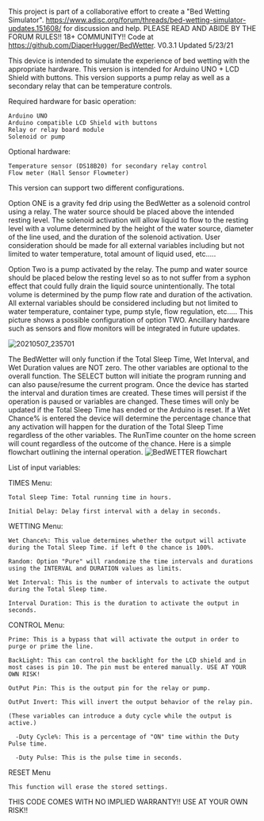 This project is part of a collaborative effort to create a "Bed Wetting Simulator". https://www.adisc.org/forum/threads/bed-wetting-simulator-updates.151608/ for discussion and help. PLEASE READ AND ABIDE BY THE FORUM RULES!! 18+ COMMUNITY!! Code at https://github.com/DiaperHugger/BedWetter. V0.3.1 Updated 5/23/21


This device is intended to simulate the experience of bed wetting with the appropriate hardware. This version is intended for Arduino UNO + LCD Shield with buttons. This version supports a pump relay as well as a secondary relay that can be temperature controls. 

Required hardware for basic operation:

    Arduino UNO
    Arduino compatible LCD Shield with buttons
    Relay or relay board module
    Solenoid or pump
    
Optional hardware:

    Temperature sensor (DS18B20) for secondary relay control
    Flow meter (Hall Sensor Flowmeter)

This version can support two different configurations. 

Option ONE is a gravity fed drip using the BedWetter as a solenoid control using a relay. The water source should be placed above the intended resting level. The solenoid activation will allow liquid to flow to the resting level with a volume determined by the height of the water source, diameter of the line used, and the duration of the solenoid activation. User consideration should be made for all external variables including but not limited to water temperature, total amount of liquid used, etc.....

Option Two is a pump activated by the relay. The pump and water source should be placed below the resting level so as to not suffer from a syphon effect that could fully drain the liquid source unintentionally. The total volume is determined by the pump flow rate and duration of the activation. All external variables should be considered including but not limited to water temperature, container type, pump style, flow regulation, etc..... This picture shows a possible configuration of option TWO. Ancillary hardware such as sensors and flow monitors will be integrated in future updates. 

![20210507_235701](https://user-images.githubusercontent.com/83486730/117649057-ea7e4100-b143-11eb-8497-7afaa3d84afc.jpg)


The BedWetter will only function if the Total Sleep Time, Wet Interval, and Wet Duration values are NOT zero. The other variables are optional to the overall function. The SELECT button will initiate the program running and can also pause/resume the current program. Once the device has started the interval and duration times are created. These times will persist if the operation is paused or variables are changed. These times will only be updated if the Total Sleep Time has ended or the Arduino is reset. If a Wet Chance% is entered the device will determine the percentage chance that any activation will happen for the duration of the Total Sleep Time regardless of the other variables. The RunTime counter on the home screen will count regardless of the outcome of the chance. Here is a simple flowchart outlining the internal operation. ![BedWETTER flowchart](https://user-images.githubusercontent.com/83486730/117658232-5c0fbc80-b14f-11eb-8bdc-1c7beced6b0e.jpg)




List of input variables: 

  TIMES Menu:

    Total Sleep Time: Total running time in hours.

    Initial Delay: Delay first interval with a delay in seconds.

  WETTING Menu:

    Wet Chance%: This value determines whether the output will activate during the Total Sleep Time. if left 0 the chance is 100%.

    Random: Option "Pure" will randomize the time intervals and durations using the INTERVAL and DURATION values as limits.

    Wet Interval: This is the number of intervals to activate the output during the Total Sleep time.

    Interval Duration: This is the duration to activate the output in seconds.

  CONTROL Menu:

    Prime: This is a bypass that will activate the output in order to purge or prime the line.

    BackLight: This can control the backlight for the LCD shield and in most cases is pin 10. The pin must be entered manually. USE AT YOUR OWN RISK!

    OutPut Pin: This is the output pin for the relay or pump.
    
    OutPut Invert: This will invert the output behavior of the relay pin.

    (These variables can introduce a duty cycle while the output is active.)

      -Duty Cycle%: This is a percentage of "ON" time within the Duty Pulse time. 

      -Duty Pulse: This is the pulse time in seconds.

   RESET Menu

    This function will erase the stored settings.



THIS CODE COMES WITH NO IMPLIED WARRANTY!! USE AT YOUR OWN RISK!!
